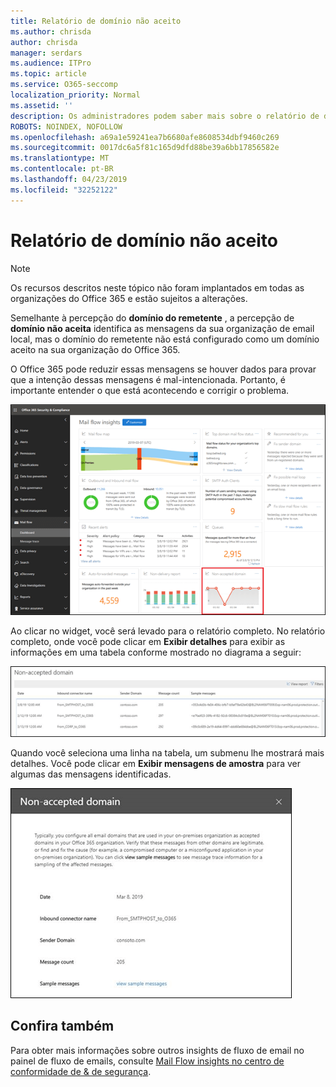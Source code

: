 ```yaml
---
title: Relatório de domínio não aceito
ms.author: chrisda
author: chrisda
manager: serdars
ms.audience: ITPro
ms.topic: article
ms.service: O365-seccomp
localization_priority: Normal
ms.assetid: ''
description: Os administradores podem saber mais sobre o relatório de domínio não aceito no painel de fluxo de emails no centro de conformidade do & de segurança.
ROBOTS: NOINDEX, NOFOLLOW
ms.openlocfilehash: a69a1e59241ea7b6680afe8608534dbf9460c269
ms.sourcegitcommit: 0017dc6a5f81c165d9dfd88be39a6bb17856582e
ms.translationtype: MT
ms.contentlocale: pt-BR
ms.lasthandoff: 04/23/2019
ms.locfileid: "32252122"
---
```

# <a name="non-accepted-domain-report"></a>Relatório de domínio não aceito

> [!NOTE]
> Os recursos descritos neste tópico não foram implantados em todas as organizações do Office 365 e estão sujeitos a alterações.

Semelhante à percepção do **domínio do remetente** , a percepção de **domínio não aceita** identifica as mensagens da sua organização de email local, mas o domínio do remetente não está configurado como um domínio aceito na sua organização do Office 365.

O Office 365 pode reduzir essas mensagens se houver dados para provar que a intenção dessas mensagens é mal-intencionada. Portanto, é importante entender o que está acontecendo e corrigir o problema.

![O relatório de domínio não aceito no painel de fluxo de emails no centro de conformidade do & de segurança](media/non-accepted-domain-report-selected.png)

Ao clicar no widget, você será levado para o relatório completo. No relatório completo, onde você pode clicar em **Exibir detalhes** para exibir as informações em uma tabela conforme mostrado no diagrama a seguir:

![Exibir tabela de detalhes no relatório de domínio não aceito](media/non-accepted-domain-report-view-details.png)

Quando você seleciona uma linha na tabela, um submenu lhe mostrará mais detalhes. Você pode clicar em **Exibir mensagens de amostra** para ver algumas das mensagens identificadas.

![Selecione uma linha na tabela detalhes no relatório de domínio não aceito](media/non-accepted-domain-report-select-row-in-table.png)

## <a name="see-also"></a>Confira também

Para obter mais informações sobre outros insights de fluxo de email no painel de fluxo de emails, consulte [Mail Flow insights no centro de conformidade de & de segurança](mail-flow-insights-v2.md).
